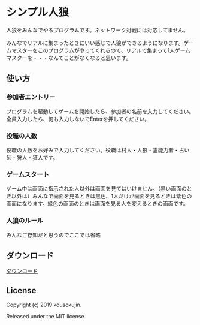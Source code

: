 # シンプル人狼
人狼をみんなでやるプログラムです。ネットワーク対戦には対応してません。

みんなでリアルに集まったときにいい感じで人狼ができるようになります。ゲームマスターをこのプログラムがやってくれるので、リアルで集まって1人ゲームマスターを・・・なんてことがなくなると思います。

## 使い方
### 参加者エントリー
プログラムを起動してゲームを開始したら、参加者の名前を入力してください。全員入力したら、何も入力しないでEnterを押してください。
### 役職の人数
役職の人数をお好みで入力してください。役職は村人・人狼・霊能力者・占い師・狩人・狂人です。
### ゲームスタート
ゲーム中は画面に指示された人以外は画面を見てはいけません。（黒い画面のとき以外は）みんなで画面を見るときは黒色、1人だけが画面を見るときは紫色の画面になります。緑色の画面のときは画面を見る人を変えるときの画面です。
### 人狼のルール
みんなご存知だと思うのでここでは省略

## ダウンロード
[ダウンロード](https://github.com/kousokujin/Simple_Werewolf/releases)

## License
Copyright (c) 2019 kousokujin.

Released under the MIT license.
